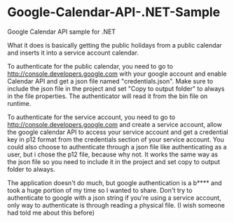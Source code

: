 # Google-Calendar-API-.NET-Sample

Google Calendar API sample for .NET

What it does is basically getting the public holidays from a public calendar and inserts it into a service account calendar.

To authenticate for the public calendar, you need to go to http://console.developers.google.com with your google account and enable Calendar API and get a json file named "credentials.json". Make sure to include the json file in the project and set "Copy to output folder" to always in the file properties. The authenticator will read it from the bin file on runtime.

To authenticate for the service account, you need to go to http://console.developers.google.com and create a service account, allow the google calendar API to access your service account and get a credential key in p12 format from the credentials section of your service account. You could also choose to authenticate through a json file like authenticating as a user, but i chose the p12 file, because why not. It works the same way as the json file so you need to include it in the project and set copy to output folder to always.

The application doesn't do much, but google authentication is a b**** and took a huge portion of my time so I wanted to share. Don't try to authenticate to google with a json string if you're using a service account, only way to authenticate is through reading a physical file. (I wish someone had told me about this before) 
